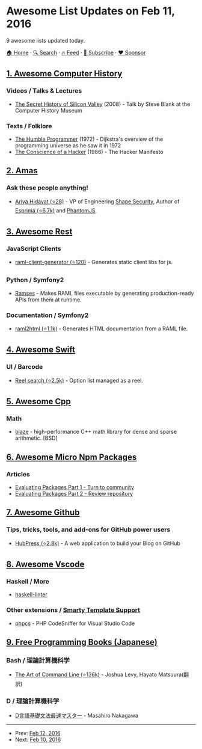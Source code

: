 # Awesome List Updates on Feb 11, 2016

9 awesome lists updated today.

[🏠 Home](/README.md) · [🔍 Search](https://www.trackawesomelist.com/search/) · [🔥 Feed](https://www.trackawesomelist.com/rss.xml) · [📮 Subscribe](https://trackawesomelist.us17.list-manage.com/subscribe?u=d2f0117aa829c83a63ec63c2f&id=36a103854c) · [❤️  Sponsor](https://github.com/sponsors/theowenyoung)



## [1. Awesome Computer History](/content/watson/awesome-computer-history/README.md)

### Videos / Talks & Lectures

*   [The Secret History of Silicon Valley](https://www.youtube.com/watch?v=ZTC_RxWN_xo) (2008) - Talk by Steve Blank at the Computer History Museum

### Texts / Folklore

*   [The Humble Programmer](https://www.cs.utexas.edu/users/EWD/ewd03xx/EWD340.PDF) (1972) - Dijkstra's overview of the programming universe as he saw it in 1972
*   [The Conscience of a Hacker](http://phrack.org/issues/7/3.html) (1986) - The Hacker Manifesto

## [2. Amas](/content/sindresorhus/amas/README.md)

### Ask these people anything!

*   [Ariya Hidayat (⭐28)](https://github.com/ariya/ama) - VP of Engineering [Shape Security](https://shapesecurity.com/), Author of [Esprima (⭐6.7k)](https://github.com/jquery/esprima) and [PhantomJS](http://phantomjs.org).

## [3. Awesome Rest](/content/marmelab/awesome-rest/README.md)

### JavaScript Clients

*   [raml-client-generator (⭐120)](https://github.com/mulesoft/raml-client-generator) - Generates static client libs for js.

### Python / Symfony2

*   [Ramses](https://ramses.readthedocs.org/en/stable/) - Makes RAML files executable by generating production-ready APIs from them at runtime.

### Documentation / Symfony2

*   [raml2html (⭐1.1k)](https://github.com/raml2html/raml2html) - Generates HTML documentation from a RAML file.

## [4. Awesome Swift](/content/matteocrippa/awesome-swift/README.md)

### UI / Barcode

*   [Reel search (⭐2.5k)](https://github.com/Ramotion/reel-search) - Option list managed as a reel.

## [5. Awesome Cpp](/content/fffaraz/awesome-cpp/README.md)

### Math

*   [blaze](https://bitbucket.org/blaze-lib/blaze) - high-performance C++ math library for dense and sparse arithmetic. \[BSD]

## [6. Awesome Micro Npm Packages](/content/parro-it/awesome-micro-npm-packages/README.md)

### Articles

*   [Evaluating Packages Part 1 - Turn to community](http://bytearcher.com/articles/evaluating-packages-1-check-community/)
*   [Evaluating Packages Part 2 - Review repository](http://bytearcher.com/articles/evaluating-packages-2-review-repository/)

## [7. Awesome Github](/content/phillipadsmith/awesome-github/README.md)

### Tips, tricks, tools, and add-ons for GitHub power users

*   [HubPress (⭐2.8k)](https://github.com/HubPress/hubpress.io) - A web application to build your Blog on GitHub

## [8. Awesome Vscode](/content/viatsko/awesome-vscode/README.md)

### Haskell / More

*   [haskell-linter](https://marketplace.visualstudio.com/items?itemName=hoovercj.haskell-linter)

### Other extensions / [Smarty Template Support](https://marketplace.visualstudio.com/items?itemName=aswinkumar863.smarty-template-support)

*   [phpcs](https://marketplace.visualstudio.com/items?itemName=ikappas.phpcs) - PHP CodeSniffer for Visual Studio Code

## [9. Free Programming Books (Japanese)](/content/EbookFoundation/free-programming-books/books/free-programming-books-ja/README.md)

### Bash / 理論計算機科学

*   [The Art of Command Line (⭐136k)](https://github.com/jlevy/the-art-of-command-line/blob/master/README-ja.md) - Joshua Levy, Hayato Matsuura(翻訳)

### D / 理論計算機科学

*   [D言語基礎文法最速マスター](https://gist.github.com/repeatedly/2470712) - Masahiro Nakagawa

---

- Prev: [Feb 12, 2016](/content/2016/02/12/README.md)
- Next: [Feb 10, 2016](/content/2016/02/10/README.md)